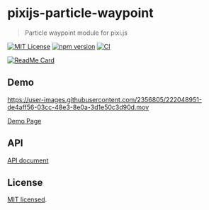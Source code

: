 # pixijs-particle-waypoint

> Particle waypoint module for pixi.js

[![MIT License](http://img.shields.io/badge/license-MIT-blue.svg?style=flat)](LICENSE)
[![npm version](https://badge.fury.io/js/@masatomakino%2Fpixijs-particle-waypoint.svg)](https://badge.fury.io/js/@masatomakino%2Fpixijs-particle-waypoint)
[![CI](https://github.com/MasatoMakino/pixijs-particle-waypoint/actions/workflows/ci_main.yml/badge.svg)](https://github.com/MasatoMakino/pixijs-particle-waypoint/actions/workflows/ci_main.yml)

[![ReadMe Card](https://github-readme-stats.vercel.app/api/pin/?username=MasatoMakino&repo=pixijs-particle-waypoint)](https://github.com/MasatoMakino/pixijs-particle-waypoint)

## Demo

https://user-images.githubusercontent.com/2356805/222048951-de4aff56-03cc-48e3-8e0a-3d1e50c3d90d.mov

[Demo Page](https://masatomakino.github.io/pixijs-particle-waypoint/demo/)

## API

[API document](https://masatomakino.github.io/pixijs-particle-waypoint/api/)

## License

[MIT licensed](LICENSE).
